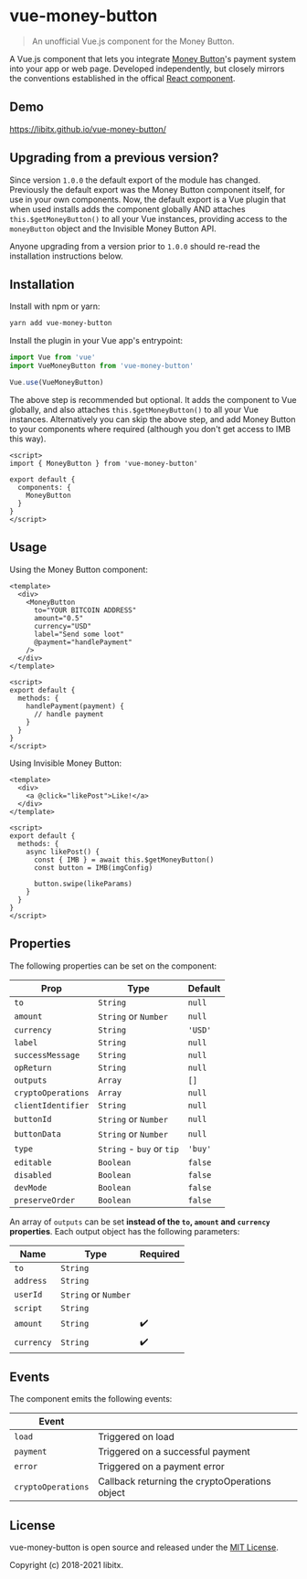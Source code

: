 # vue-money-button

> An unofficial Vue.js component for the Money Button.

A Vue.js component that lets you integrate [Money Button](https://www.moneybutton.com/)'s
payment system into your app or web page. Developed independently, but closely
mirrors the conventions established in the offical [React component](https://github.com/moneybutton/react-money-button).

## Demo

https://libitx.github.io/vue-money-button/

## Upgrading from a previous version?

Since version `1.0.0` the default export of the module has changed. Previously
the default export was the Money Button component itself, for use in your own
components. Now, the default export is a Vue plugin that when used installs
adds the component globally AND attaches `this.$getMoneyButton()` to all your
Vue instances, providing access to the `moneyButton` object and the Invisible
Money Button API.

Anyone upgrading from a version prior to `1.0.0` should re-read the installation
instructions below.

## Installation

Install with npm or yarn:

```sh
yarn add vue-money-button
```

Install the plugin in your Vue app's entrypoint:

```javascript
import Vue from 'vue'
import VueMoneyButton from 'vue-money-button'

Vue.use(VueMoneyButton)
```

The above step is recommended but optional. It adds the component to Vue globally,
and also attaches `this.$getMoneyButton()` to all your Vue instances.
Alternatively you can skip the above step, and add Money Button to your
components where required (although you don't get access to IMB this way).

```vue
<script>
import { MoneyButton } from 'vue-money-button'

export default {
  components: {
    MoneyButton
  }
}
</script>
```

## Usage

Using the Money Button component:

```vue
<template>
  <div>
    <MoneyButton
      to="YOUR BITCOIN ADDRESS"
      amount="0.5"
      currency="USD"
      label="Send some loot"
      @payment="handlePayment"
    />
  </div>
</template>

<script>
export default {
  methods: {
    handlePayment(payment) {
      // handle payment
    }
  }
}
</script>
```

Using Invisible Money Button:

```vue
<template>
  <div>
    <a @click="likePost">Like!</a>
  </div>
</template>

<script>
export default {
  methods: {
    async likePost() {
      const { IMB } = await this.$getMoneyButton()
      const button = IMB(imgConfig)

      button.swipe(likeParams)
    }
  }
}
</script>
```

## Properties

The following properties can be set on the component:

| Prop          | Type                      | Default |
|---------------|---------------------------|---------|
| `to`          | `String`                  | `null`  |
| `amount`      | `String` or `Number`      | `null`  |
| `currency`    | `String`                  | `'USD'` |
| `label`       | `String`                  | `null`  |
| `successMessage` | `String`               | `null`  |
| `opReturn`    | `String`                  | `null`  |
| `outputs`     | `Array`                   | `[]`    |
| `cryptoOperations` | `Array`              | `null`  |
| `clientIdentifier` | `String`             | `null`  |
| `buttonId`    | `String` or `Number`      | `null`  |
| `buttonData`  | `String` or `Number`      | `null`  |
| `type`        | `String` - `buy` or `tip` | `'buy'` |
| `editable`    | `Boolean`                 | `false` |
| `disabled`    | `Boolean`                 | `false` |
| `devMode`     | `Boolean`                 | `false` |
| `preserveOrder` | `Boolean`               | `false` |

An array of `outputs` can be set **instead of the `to`, `amount` and `currency` properties**.
Each output object has the following parameters:

| Name         | Type                      | Required           |
|--------------|---------------------------|--------------------|
| `to`         | `String`                  |                    |
| `address`    | `String`                  |                    |
| `userId`     | `String` or `Number`      |                    |
| `script`     | `String`                  |                    |
| `amount`     | `String`                  | :heavy_check_mark: |
| `currency`   | `String`                  | :heavy_check_mark: |


## Events

The component emits the following events:

| Event     |                                   |
|-----------|-----------------------------------|
| `load`    | Triggered on load                 |
| `payment` | Triggered on a successful payment |
| `error`   | Triggered on a payment error      |
| `cryptoOperations` | Callback returning the cryptoOperations object |

## License

vue-money-button is open source and released under the [MIT License](license.md).

Copyright (c) 2018-2021 libitx.
